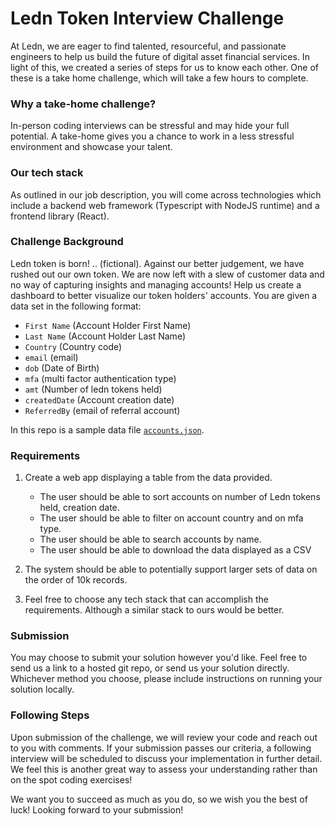 # Ledn Token Interview Challenge
At Ledn, we are eager to find talented, resourceful, and passionate engineers to help us build the future of digital asset financial services. In light of this, we created a series of steps for us to know each other. One of these is a take home challenge, which will take a few hours to complete.

### Why a take-home challenge?
In-person coding interviews can be stressful and may hide your full potential. A take-home gives you a chance to work in a less stressful environment and showcase your talent.

### Our tech stack
As outlined in our job description, you will come across technologies which include a backend web framework (Typescript with NodeJS runtime) and a frontend library (React).

### Challenge Background
Ledn token is born! .. (fictional). Against our better judgement, we have rushed out our own token. We are now left with a slew of customer data and no way of capturing insights and managing accounts! Help us create a dashboard to better visualize our token holders' accounts. You are given a data set in the following format:
* `First Name` (Account Holder First Name)
* `Last Name` (Account Holder Last Name)
* `Country` (Country code)
* `email` (email)
* `dob` (Date of Birth)
* `mfa` (multi factor authentication type)
* `amt` (Number of ledn tokens held)
* `createdDate` (Account creation date)
* `ReferredBy` (email of referral account)

In this repo is a sample data file [`accounts.json`](/accounts.json).

### Requirements
1. Create a web app displaying a table from the data provided.
    * The user should be able to sort accounts on number of Ledn tokens held, creation date.
    * The user should be able to filter on account country and on mfa type.
    * The user should be able to search accounts by name.
    * The user should be able to download the data displayed as a CSV
    
2. The system should be able to potentially support larger sets of data on the order of 10k records.
   
3. Feel free to choose any tech stack that can accomplish the requirements. Although a similar stack to ours would be better.

### Submission
You may choose to submit your solution however you'd like. Feel free to send us a link to a hosted git repo, or send us your solution directly. Whichever method you choose, please include instructions on running your solution locally.

### Following Steps
Upon submission of the challenge, we will review your code and reach out to you with comments. If your submission passes our criteria, a following interview will be scheduled to discuss your implementation in further detail. We feel this is another great way to assess your understanding rather than on the spot coding exercises!

We want you to succeed as much as you do, so we wish you the best of luck! Looking forward to your submission!
